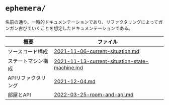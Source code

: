 # `ephemera/`
名前の通り、一時的ドキュメンテーションであり、リファクタリングによってガンガン古びていくことを想定したドキュメンテーションである。

| 概要 | ファイル |
|----------|------|
| ソースコード構成 | [2021-11-06-current-situation.md](https://github.com/jurliyuuri/cerke_online_alpha/blob/master/ephemera/2021-11-06-current-situation.md) |
| ステートマシン構成 | [2021-11-13-current-situation-state-machine.md](https://github.com/jurliyuuri/cerke_online_alpha/blob/master/ephemera/2021-11-13-current-situation-state-machine.md) |
| APIリファクタリング | [2021-12-04.md](https://github.com/jurliyuuri/cerke_online_alpha/blob/master/ephemera/2021-12-04.md) |
| 部屋とAPI | [2022-03-25-room-and-api.md](https://github.com/jurliyuuri/cerke_online_alpha/blob/master/ephemera/2022-03-25-room-and-api.md) |
